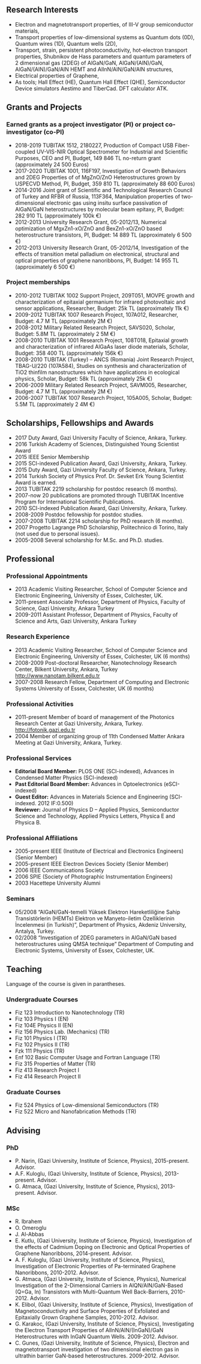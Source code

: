 
## Research Interests
* Electron and magnetotransport properties, of III-V group semiconductor materials,
* Transport properties of low-dimensional systems as Quantum dots (0D), Quantum wires (1D), Quantum wells (2D),
* Transport, strain, persistent photoconductivity, hot-electron transport properties, Shubnikov de Hass parameters and quantum parameters of 2 dimensional gas (2DEG) of AlGaN/GaN, AlGaN/(AlN)/GaN, AlGaN/(AlN)/GaN/AlN HEMT and AlInN/AlN/GaN/AlN structures,
* Electrical properties of Graphene,
* As tools; Hall Effect (HE), Quantum Hall Effect (QHE), Semiconductor Device simulators Aestimo and TiberCad. DFT calculator ATK.

## Grants and Projects

### Earned grants as a project investigator (PI) or project co-investigator (co-PI)
* 2018-2019	     TUBITAK 1512, 2180227, Production of Compact USB Fiber-coupled UV-VIS-NIR Optical Spectrometer for Industrial and Scientific Purposes, CEO and PI, Budget, 149 846 TL no-return grant (approximately 24 500 Euros) 
* 2017-2020	     TUBITAK 1001, 116F197, Investigation of Growth Behaviors and 2DEG Properties of of MgZnO/ZnO Heterostructures grown by USPECVD Method, PI, Budget, 359 810 TL (approximately 88 600 Euros) 
* 2014-2016      Joint grant of Scientific and Technological Research Council of Turkey and RFBR of Russia, 113F364, Manipulation properties of two-dimensional electronic gas using insitu surface passivation of AlGaN/GaN heterostructures by molecular beam epitaxy, PI, Budget: 282 910 TL (approximately 100k €)
* 2012-2013        University Research Grant, 05-2012/13, Numerical optimization of MgxZn1-xO/ZnO and BexZn1-xO/ZnO based heterostructure transistors, PI, Budget: 14 889 TL (approximately 6 500 €)
* 2012-2013        University Research Grant, 05-2012/14, Investigation of the effects of transition metal palladium on electronical, structural and optical properties of graphene nanoribbons, PI, Budget: 14 955 TL (approximately 6 500 €)

### Project memberships
* 2010-2012        TUBITAK 1002 Support Project, 209T051, MOVPE growth and characterization of epitaxial germanium for infrared photovoltaic and sensor applications, Researcher, Budget: 25k TL       (approximately 11k €)
* 2009-2012        TUBITAK 1007 Research Project, 107A012, Researcher, Budget: 4.7 M TL (approximately 2M €)
* 2008-2012        Military Related Research Project, SAVS020, Scholar, Budget: 5.8M TL (approximately 2 5M €)
* 2008-2010        TUBITAK 1001 Research Project, 108T018, Epitaxial growth and characterization of infrared AlGaAs laser diode materials, Scholar, Budget: 358 400 TL         (approximately 156k €)
* 2008-2010        TUBITAK (Turkey) – ANCS (Romania) Joint Research Project, TBAG-U/220 (107A584), Studies on synthesis and characterization of TiO2 thinfilm nanostructures which have applications in ecological physics, Scholar, Budget: 58k TL (approximately 25k €)
* 2006-2009        Military Related Research Project, SAVM005, Researcher, Budget: 4.7 M TL (approximately 2M €)
* 2006-2007       TUBITAK 1007 Research Project, 105A005, Scholar, Budget: 5.5M TL (approximately 2 4M €)

## Scholarships, Fellowships and Awards
* 2017  Duty Award, Gazi University Faculty of Science, Ankara, Turkey.
* 2016	Turkish Academy of Sciences, Distinguished Young Scientist Award
* 2015	IEEE Senior Membership
* 2015	SCI-indexed Publication Award, Gazi University, Ankara, Turkey.
* 2015	Duty Award, Gazi University Faculty of Science, Ankara, Turkey.
* 2014  Turkish Society of Physics Prof. Dr. Sevket Erk Young Scientist Award is earned.
* 2013  TUBITAK 2219 scholarship for postdoc research (6 months).
* 2007-now     20 publications are promoted through TUBITAK Incentive Program for International Scientific Publications.
* 2010                SCI-indexed Publication Award, Gazi University, Ankara, Turkey.
* 2008-2009    Postdoc fellowship for postdoc studies.
* 2007-2008    TUBITAK 2214 scholarship for PhD research (6 months).
* 2007                Progetto Lagrange PhD Scholarship, Politechnico di Torino, Italy (not used due to personal issues).
* 2005-2008    Several scholarship for M.Sc. and Ph.D. studies.

## Professional
### Professional Appointments
* 2013                   Academic Visiting Researcher, School of Computer Science and Electronic Engineering, University of Essex, Colchester, UK.
* 2011-present    Associate Professor, Department of Physics, Faculty of Science, Gazi University, Ankara Turkey
* 2009-2011        Assistant Professor, Department of Physics, Faculty of Science and Arts, Gazi University, Ankara Turkey

### Research Experience
* 2013                   Academic Visiting Researcher, School of Computer Science and Electronic Engineering, University of Essex, Colchester, UK (6 months)
* 2008-2009        Post-doctoral Researcher, Nanotechnology Research Center, Bilkent University, Ankara, Turkey http://www.nanotam.bilkent.edu.tr
* 2007-2008       Research Fellow, Department of Computing and Electronic Systems University of Essex, Colchester, UK (6 months)

### Professional Activities
* 2011-present    Member of board of management of the Photonics Research Center at Gazi University, Ankara, Turkey. http://fotonik.gazi.edu.tr
* 2004               Member of organizing group of 11th Condensed Matter Ankara Meeting at Gazi University, Ankara, Turkey.

### Professional Services
* **Editorial Board Member:** PLOS ONE (SCI-indexed), Advances in Condensed Matter Physics (SCI-indexed)
* **Past Editorial Board Member:** Advances in Optoelectronics (eSCI-indexed)
* **Guest Editor:** Advances in Materials Science and Engineering (SCI-indexed. 2012 IF:0.500)
* **Reviewer:** Journal of Physics D – Applied Physics, Semiconductor Science and Technology, Applied Physics Letters, Physica E and Physica B.

### Professional Affiliations
* 2005-present    IEEE (Institute of Electrical and Electronics Engineers) (Senior Member)
* 2005-present    IEEE Electron Devices Society (Senior Member)
* 2006               IEEE Communications Society
* 2006               SPIE (Society of Photographic Instrumentation Engineers)
* 2003               Hacettepe University Alumni

### Seminars
* 05/2008          “AlGaN/GaN-temelli Yüksek Elektron Hareketliliğine Sahip Transistörlerin (HEMTs) Elektron ve Manyeto-iletim Özelliklerinin İncelenmesi (in Turkish)”, Department of Physics, Akdeniz University, Antalya, Turkey.
* 02/2008          “Investigation of 2DEG parameters in AlGaN/GaN based heterostructures using QMSA technique” Department of Computing and Electronic Systems, University of Essex, Colchester, UK.

## Teaching
Language of the course is given in parantheses.

### Undergraduate Courses
* Fiz 123 Introduction to Nanotechnology (TR)
* Fiz 103 Physics I (EN)
* Fiz 104E Physics II (EN)
* Fiz 156 Physics Lab. (Mechanics) (TR)
* Fiz 101 Physics I (TR)
* Fiz 102 Physics II (TR)
* Fzk 111 Physics (TR)
* Enf 102 Basic Computer Usage and Fortran Language (TR)
* Fiz 315 Properties of Matter (TR)
* Fiz 413 Research Project I
* Fiz 414 Research Project II

### Graduate Courses
* Fiz 524 Physics of Low-dimensional Semiconductors (TR)
* Fiz 522 Micro and Nanofabrication Methods (TR)

## Advising

### PhD
* P. Narin, (Gazi University, Institute of Science, Physics), 2015-present. Advisor.
* A.F. Kuloglu, (Gazi University, Institute of Science, Physics), 2013-present. Advisor.
* G. Atmaca, (Gazi University, Institute of Science, Physics), 2013-present. Advisor.

### MSc

* R. Ibrahem
* O. Omeroglu
* J. Al-Abbas
* E. Kutlu, (Gazi University, Institute of Science, Physics), Investigation of the effects of Cadmium Doping on Electronic and Optical Properties of Graphene Nanoribbons, 2014-present. Advisor.
* A. F. Kuloglu, (Gazi University, Institute of Science, Physics), Investigation of Electronic Properties of Pa-terminated Graphene Nanoribbons, 2010-2012. Advisor.
* G. Atmaca, (Gazi University, Institute of Science, Physics), Numerical Investigation of the 2-Dimensional Carriers in AlQN/AlN/GaN-Based (Q=Ga, In) Transistors with Multi-Quantum Well Back-Barriers, 2010-2012. Advisor.
* K. Elibol, (Gazi University, Institute of Science, Physics), Investigation of Magnetoconductivity and Surface Properties of Exfoliated and Epitaxially Grown Graphene Samples, 2010-2012. Advisor.
* G. Karakoc, (Gazi University, Institute of Science, Physics), Investigating the Electron Transport Properties of AlInN/AlN/(InGaN)/GaN Heterostructures with InGaN Quantum Wells. 2009-2012. Advisor.
* C. Gunes, (Gazi University, Institute of Science, Physics), Electron and magnetotransport investigation of two dimensional electron gas in ultrathin barrier GaN-based heterostructures. 2009-2012. Advisor.
